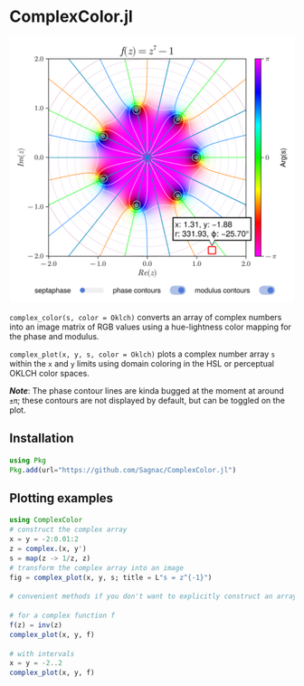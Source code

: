 # ComplexColor.jl

<img src="./images/complex_plot.png" width="556">

`complex_color(s, color = Oklch)` converts an array of complex numbers into an image matrix of RGB values using a hue-lightness color mapping for the phase and modulus.

`complex_plot(x, y, s, color = Oklch)` plots a complex number array `s` within the `x` and `y` limits using domain coloring in the HSL or perceptual OKLCH color spaces.

***Note***: The phase contour lines are kinda bugged at the moment at around `±π`; these contours are not displayed by default, but can be toggled on the plot.

## Installation

```julia
using Pkg
Pkg.add(url="https://github.com/Sagnac/ComplexColor.jl")
```

## Plotting examples

```julia
using ComplexColor
# construct the complex array
x = y = -2:0.01:2
z = complex.(x, y')
s = map(z -> 1/z, z)
# transform the complex array into an image
fig = complex_plot(x, y, s; title = L"s = z^{-1}")

# convenient methods if you don't want to explicitly construct an array

# for a complex function f
f(z) = inv(z)
complex_plot(x, y, f)

# with intervals
x = y = -2..2
complex_plot(x, y, f)
```
